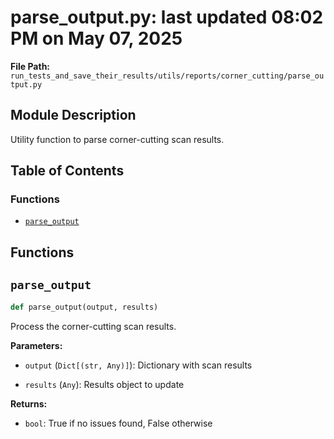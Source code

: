 # parse_output.py: last updated 08:02 PM on May 07, 2025

**File Path:** `run_tests_and_save_their_results/utils/reports/corner_cutting/parse_output.py`

## Module Description

Utility function to parse corner-cutting scan results.

## Table of Contents

### Functions

- [`parse_output`](#parse_output)

## Functions

## `parse_output`

```python
def parse_output(output, results)
```

Process the corner-cutting scan results.

**Parameters:**

- `output` (`Dict[(str, Any)]`): Dictionary with scan results

- `results` (`Any`): Results object to update

**Returns:**

- `bool`: True if no issues found, False otherwise
